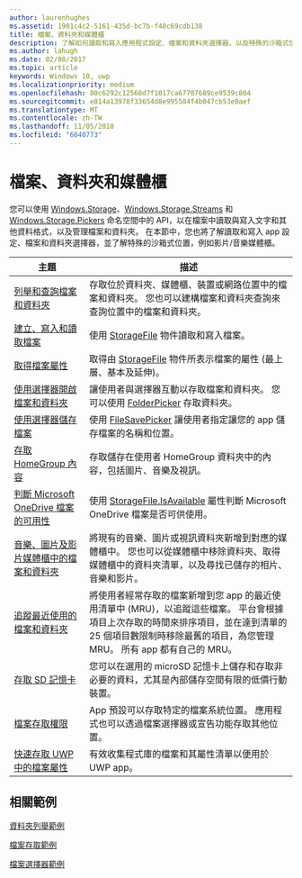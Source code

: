 ```yaml
---
author: laurenhughes
ms.assetid: 1901c4c2-5161-435d-bc7b-f40c69cdb138
title: 檔案、資料夾和媒體櫃
description: 了解如何讀取和寫入應用程式設定、檔案和資料夾選擇器，以及特殊的沙箱式位置，例如影片/音樂媒體櫃。
ms.author: lahugh
ms.date: 02/08/2017
ms.topic: article
keywords: Windows 10, uwp
ms.localizationpriority: medium
ms.openlocfilehash: 80c6292c12568d7f1017ca67707689ce9539c804
ms.sourcegitcommit: e814a13978f33654d8e995584f4b047cb53e0aef
ms.translationtype: MT
ms.contentlocale: zh-TW
ms.lasthandoff: 11/05/2018
ms.locfileid: "6040773"
---
```

 # <a name="files-folders-and-libraries"></a>檔案、資料夾和媒體櫃


您可以使用 [Windows.Storage](https://msdn.microsoft.com/library/windows/apps/br227346)、[Windows.Storage.Streams](https://msdn.microsoft.com/library/windows/apps/br241791) 和 [Windows.Storage.Pickers](https://msdn.microsoft.com/library/windows/apps/br207928) 命名空間中的 API，以在檔案中讀取與寫入文字和其他資料格式，以及管理檔案和資料夾。 在本節中，您也將了解讀取和寫入 app 設定、檔案和資料夾選擇器，並了解特殊的沙箱式位置，例如影片/音樂媒體櫃。

| 主題 | 描述  |
|-------|--------------|
| [列舉和查詢檔案和資料夾](quickstart-listing-files-and-folders.md) | 存取位於資料夾、媒體櫃、裝置或網路位置中的檔案和資料夾。 您也可以建構檔案和資料夾查詢來查詢位置中的檔案和資料夾。 |
| [建立、寫入和讀取檔案](quickstart-reading-and-writing-files.md) | 使用 [StorageFile](https://msdn.microsoft.com/library/windows/apps/br227171) 物件讀取和寫入檔案。 |
| [取得檔案屬性](quickstart-getting-file-properties.md) | 取得由 [StorageFile](https://msdn.microsoft.com/library/windows/apps/br227171) 物件所表示檔案的屬性 (最上層、基本及延伸)。 |
| [使用選擇器開啟檔案和資料夾](quickstart-using-file-and-folder-pickers.md) | 讓使用者與選擇器互動以存取檔案和資料夾。 您可以使用 [FolderPicker](https://msdn.microsoft.com/library/windows/apps/br207881) 存取資料夾。 |
| [使用選擇器儲存檔案](quickstart-save-a-file-with-a-picker.md) | 使用 [FileSavePicker](https://msdn.microsoft.com/library/windows/apps/br207871) 讓使用者指定讓您的 app 儲存檔案的名稱和位置。 |
| [存取 HomeGroup 內容](quickstart-accessing-homegroup-content.md) | 存取儲存在使用者 HomeGroup 資料夾中的內容，包括圖片、音樂及視訊。 |
| [判斷 Microsoft OneDrive 檔案的可用性](quickstart-determining-availability-of-microsoft-onedrive-files.md) | 使用 [StorageFile.IsAvailable](https://msdn.microsoft.com/library/windows/apps/windows.storage.storagefile.isavailable.aspx) 屬性判斷 Microsoft OneDrive 檔案是否可供使用。 |
| [音樂、圖片及影片媒體櫃中的檔案和資料夾](quickstart-managing-folders-in-the-music-pictures-and-videos-libraries.md) | 將現有的音樂、圖片或視訊資料夾新增到對應的媒體櫃中。 您也可以從媒體櫃中移除資料夾、取得媒體櫃中的資料夾清單，以及尋找已儲存的相片、音樂和影片。 |
| [追蹤最近使用的檔案和資料夾](how-to-track-recently-used-files-and-folders.md) | 將使用者經常存取的檔案新增到您 app 的最近使用清單中 (MRU)，以追蹤這些檔案。 平台會根據項目上次存取的時間來排序項目，並在達到清單的 25 個項目數限制時移除最舊的項目，為您管理 MRU。 所有 app 都有自己的 MRU。 |
| [存取 SD 記憶卡](access-the-sd-card.md) | 您可以在選用的 microSD 記憶卡上儲存和存取非必要的資料，尤其是內部儲存空間有限的低價行動裝置。 |
| [檔案存取權限](file-access-permissions.md) | App 預設可以存取特定的檔案系統位置。 應用程式也可以透過檔案選擇器或宣告功能存取其他位置。 |
| [快速存取 UWP 中的檔案屬性](fast-file-properties.md) | 有效收集程式庫的檔案和其屬性清單以便用於 UWP app。 |

## <a name="related-samples"></a>相關範例
[資料夾列舉範例](http://go.microsoft.com/fwlink/p/?linkid=619993)

[檔案存取範例](http://go.microsoft.com/fwlink/p/?linkid=619995)

[檔案選擇器範例](http://go.microsoft.com/fwlink/p/?linkid=619994)
 

 
